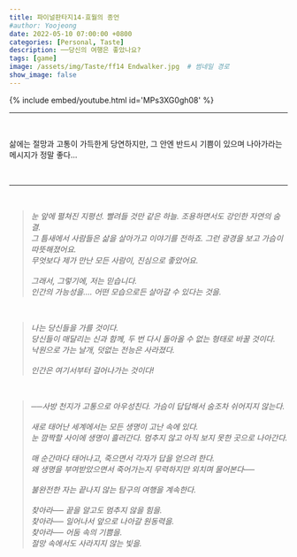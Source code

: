 ```yaml
---
title: 파이널판타지14-효월의 종언
#author: Yoojeong
date: 2022-05-10 07:00:00 +0800
categories: [Personal, Taste]
description: ──당신의 여행은 좋았나요?
tags: [game]
image: /assets/img/Taste/ff14 Endwalker.jpg  # 썸네일 경로
show_image: false
---
```


{% include embed/youtube.html id='MPs3XG0gh08' %}

---

<br>

삶에는 절망과 고통이 가득한게 당연하지만, 그 안엔 반드시 기쁨이 있으며 나아가라는 메시지가 정말 좋다...  

<br>

---

<br>

> *눈 앞에 펼쳐진 지평선. 빨려들 것만 같은 하늘. 조용하면서도 강인한 자연의 숨결.* <br>
> *그 틈새에서 사람들은 삶을 살아가고 이야기를 전하죠. 그런 광경을 보고 가슴이 따뜻해졌어요.*
> <br>
> *무엇보다 제가 만난 모든 사람이, 진심으로 좋았어요.*
> <br>
> <br>
> *그래서, 그렇기에, 저는 믿습니다. <br>
> 인간의 가능성을.... 어떤 모습으로든 살아갈 수 있다는 것을.*   

<br>

> *나는 당신들을 가를 것이다.* <br>
> *당신들이 매달리는 신과 함께, 두 번 다시 돌아올 수 없는 형태로 바꿀 것이다.*
> <br>
> *낙원으로 가는 날개, 덧없는 전능은 사라졌다.* 
> <br>
> <br>
> *인간은 여기서부터 걸어나가는 것이다!*

<br>

> *──사방 천지가 고통으로 아우성친다. 가슴이 답답해서 숨조차 쉬어지지 않는다.*
> <br>
> <br>
> *새로 태어난 세계에서는 모든 생명이 고난 속에 있다. <br>
> 눈 깜짝할 사이에 생명이 흘러간다. 멈추지 않고 아직 보지 못한 곳으로 나아간다.* 
> <br>
> <br>
> *매 순간마다 태어나고, 죽으면서 각자가 답을 얻으려 한다. <br>
> 왜 생명을 부여받았으면서 죽어가는지 무력하지만 외치며 물어본다──*
> <br>
> <br>
> *불완전한 자는 끝나지 않는 탐구의 여행을 계속한다.*
> <br>
> <br>
> *찾아라── 끝을 알고도 멈추지 않을 힘을.* <br>
> *찾아라── 일어나서 앞으로 나아갈 원동력을.* <br>
> *찾아라── 어둠 속의 기쁨을.* <br>
> *절망 속에서도 사라지지 않는 빛을.* <br>

